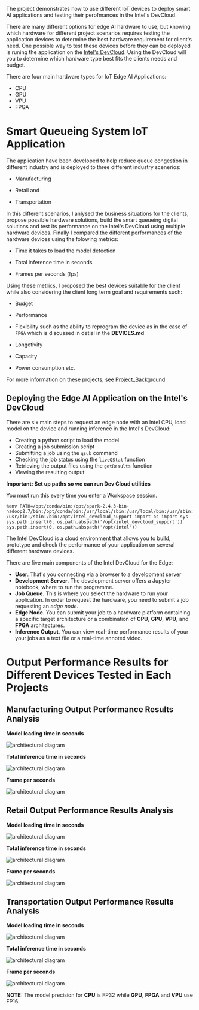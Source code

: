 The project demonstrates how to use different IoT devices to deploy smart AI applications and testing their perofmances in the Intel's DevCloud.


There are many different options for edge AI hardware to use, but knowing which hardware for different project scenarios requires testing the application devices to determine the best hardware requirement for client's need. One possible way to test these devices before they can be deployed is runing the application on the [Intel's DevCloud]( https://devcloud.intel.com/edge/). Using the DevCloud will you to determine which hardware type best fits the clients needs and budget.

There are four main hardware types for IoT Edge AI Applications:

- CPU
- GPU
- VPU
- FPGA

# Smart Queueing System IoT Application

The application have been developed to help reduce queue congestion in different industry and is deployed to three different industry scenerios:

- Manufacturing 

- Retail and 

- Transportation


In this different scenarios, I anlysed the business situations for the clients, propose possible hardware solutions, build the smart queueing digital solutions and test its performance on the Intel's DevCloud using multiple hardware devices. Finally I compared the different performances of the hardware devices using the folowing metrics:

- Time it takes to load the model detection 

- Total inference time in seconds 

- Frames per seconds (fps)

Using these metrics, I proposed the best devices suitable for the client while also considering the client long term goal and requirements such:

- Budget 

- Performance

- Flexibility such as the ability to reprogram the device as in the case of `FPGA` which is discussed in detial in the **DEVICES.md** 

- Longetivity

- Capacity 

- Power consumption etc.

For more information on these projects, see [Project_Background](./Project_Background.md)


## Deploying the Edge AI Application on the Intel's DevCloud

There are six main steps to request an edge node with an Intel CPU, load model on the device and running inference in the Intel's DevCloud:

- Creating a python script to load the model 
- Creating a job submission script 
- Submitting a job using the `qsub` command
- Checking the job status using the `liveQStat` function
- Retrieving the output files using the `getResults` function
- Viewing the resulting output

**Important: Set up paths so we can run Dev Cloud utilities**

You must run this every time you enter a Workspace session.

`%env PATH=/opt/conda/bin:/opt/spark-2.4.3-bin-hadoop2.7/bin:/opt/conda/bin:/usr/local/sbin:/usr/local/bin:/usr/sbin:/usr/bin:/sbin:/bin:/opt/intel_devcloud_support
import os
import sys
sys.path.insert(0, os.path.abspath('/opt/intel_devcloud_support'))
sys.path.insert(0, os.path.abspath('/opt/intel'))`

The Intel DevCloud is a cloud environment that allows you to build, prototype and check the performance of your application on several different hardware devices.

There are five main components of the Intel DevCloud for the Edge:

- **User**. That's you connecting via a browser to a development server
- **Development Server**. The development server offers a Jupyter notebook, where to run the programme.
- **Job Queue**. This is where you select the hardware to run your application. In order to request the hardware, you need to submit a job requesting an _edge node_.
- **Edge Node**. You can submit your job to a hardware platform containing a specific target architecture or a combination of **CPU**, **GPU**, **VPU**, and **FPGA** architectures.
- **Inference Output**. You can view real-time performance results of your your jobs as a text file or a real-time annoted video.


# Output Performance Results for Different Devices Tested in Each Projects 


## Manufacturing Output Performance Results Analysis

**Model loading time in seconds** 

![architectural diagram](./images/manufacturing_model_loading_time_seconds.png)

**Total inference time in seconds**

![architectural diagram](./images/manufacturing_total_inference_time_seconds.png)

**Frame per seconds**

![architectural diagram](./images/manufacturing_frame_per_seconds.png)

## Retail Output Performance Results Analysis

**Model loading time in seconds** 

![architectural diagram](./images/retail_model_loading_time_seconds.png)

**Total inference time in seconds**

![architectural diagram](./images/retail_total_inference_time_seconds.png)

**Frame per seconds**

![architectural diagram](./images/retail_frame_per_seconds.png)

## Transportation Output Performance Results Analysis

**Model loading time in seconds** 

![architectural diagram](./images/transportation_model_loading_time_seconds.png)

**Total inference time in seconds**

![architectural diagram](./images/transportation_total_inference_time_seconds.png)

**Frame per seconds**

![architectural diagram](./images/transportation_frames_per_second.png)


**NOTE:** The model precision for **CPU** is FP32 while **GPU**, **FPGA** and **VPU** use FP16.







